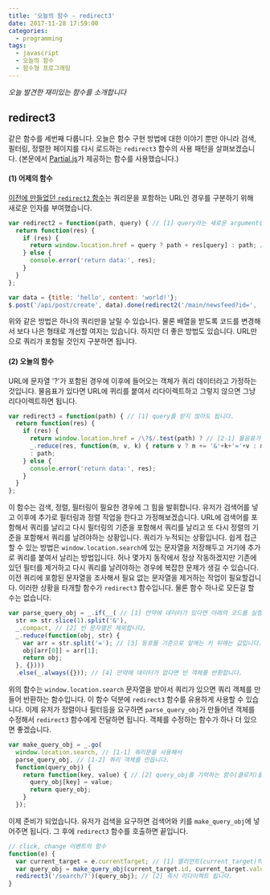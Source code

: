 ```yaml
---
title: '오늘의 함수 - redirect3'
date: 2017-11-28 17:59:00
categories:
  - programming
tags:
  - javascript
  - 오늘의 함수
  - 함수형 프로그래밍
---
```

_오늘 발견한 재미있는 함수를 소개합니다_

## redirect3

같은 함수를 세번째 다룹니다. 오늘은 함수 구현 방법에 대한 이야기 뿐만 아니라 검색, 필터링, 정렬한 페이지를 다시 로드하는 `redirect3` 함수의 사용 패턴을 살펴보겠습니다. (본문에서 [Partial.js](https://github.com/marpple/partial.js)가 제공하는 함수를 사용했습니다.)

#### (1) 어제의 함수
[이전에 만들었던 `redirect2` 함수](/programming/javascript-daily-function-2/)는 쿼리문을 포함하는 URL인 경우를 구분하기 위해 새로운 인자를 부여했습니다. 

```javascript
var redirect2 = function(path, query) { // [1] query라는 새로운 argument를 만들어 둡니다.
  return function(res) {
    if (res) {
      return window.location.href = query ? path + res[query] : path; // [2] query가 존재하면 get 방식으로 URL 지정합니다.
    } else {
      console.error('return data:', res);
    } 
  }
};

var data = {title: 'hello', content: 'world!'};
$.post('/api/post/create', data).done(redirect2('/main/newsfeed?id=', 'id')); // [3] id라는 문자열을 키로 갖는 값을 찾아서 리다이렉트 합니다.
```

위와 같은 방법은 하나의 쿼리만을 날릴 수 있습니다. 물론 배열을 받도록 코드를 변경해서 보다 나은 형태로 개선할 여지는 있습니다. 하지만 더 좋은 방법도 있습니다. URL만으로 쿼리가 포함될 것인지 구분하면 됩니다.

#### (2) 오늘의 함수
URL에 문자열 '?'가 포함된 경우에 이후에 들어오는 객체가 쿼리 데이터라고 가정하는 것입니다. 물음표가 있다면 URL에 퀴리를 붙여서 리다이렉트하고 그렇지 않으면 그냥 리다이렉트하면 됩니다.

```javascript
var redirect3 = function(path) { // [1] query를 받지 않아도 됩니다.
  return function(res) {
    if (res) {
      return window.location.href = /\?$/.test(path) ? // [2-1] 물음표가 존재하면
      _.reduce(res, function(m, v, k) { return v ? m += '&'+k+'='+v : m }, path) // [2-2] 쿼리문을 생성합니다.
      : path; 
    } else {
      console.error('return data:', res);
    } 
  }
};
```

이 함수는 검색, 정렬, 필터링이 필요한 경우에 그 힘을 발휘합니다. 유저가 검색어를 넣고 이후에 추가로 필터링과 정렬 작업을 한다고 가정해보겠습니다. URL에 검색어를 포함해서 쿼리를 날리고 다시 필터링의 기준을 포함해서 쿼리를 날리고 또 다시 정렬의 기준을 포함해서 쿼리를 날려야하는 상황입니다. 쿼리가 누적되는 상황입니다. 쉽게 접근할 수 있는 방법은 `window.location.search`에 있는 문자열을 저장해두고 거기에 추가로 쿼리를 붙여서 날리는 방법입니다. 허나 몇가지 동작에서 정상 작동하겠지만 기존에 있던 필터를 제거하고 다시 쿼리를 날려야하는 경우에 복잡한 문제가 생길 수 있습니다. 이전 쿼리에 포함된 문자열을 조사해서 필요 없는 문자열을 제거하는 작업이 필요할겁니다. 이러한 상황을 타개할 함수가 `redirect3` 함수입니다. 물론 함수 하나로 모든걸 할 수는 없습니다. 

```javascript
var parse_query_obj = _.if(__( // [1] 만약에 데이터가 있다면 아래의 코드를 실행합니다.
  str => str.slice(1).split('&'),
  _.compact, // [2] 빈 문자열은 제외합니다.
  _.reduce(function(obj, str) { 
    var arr = str.split('='); // [3] 등호를 기준으로 앞에는 키 뒤에는 값입니다.
    obj[arr[0]] = arr[1];
    return obj;
  }, {})))
  .else(_.always({})); // [4] 만약에 데이터가 없다면 빈 객체를 반환합니다.
```

위의 함수는 `window.location.search` 문자열을 받아서 쿼리가 있으면 쿼리 객체를 만들어 반환하는 함수입니다. 이 함수 덕분에 `redirect3` 함수를 유용하게 사용할 수 있습니다. 이제 유저가 정렬이나 필터등을 요구하면 `parse_query_obj`가 만들어낸 객체를 수정해서 `redirect3` 함수에게 전달하면 됩니다. 객체를 수정하는 함수가 하나 더 있으면 좋겠습니다. 

```javascript
var make_query_obj = _.go(
  window.location.search, // [1-1] 쿼리문을 사용해서
  parse_query_obj, // [1-2] 쿼리 객체를 만듭니다. 
  function(query_obj) {
    return function(key, value) { // [2] query_obj를 기억하는 함수(클로저)를 반환합니다.
      query_obj[key] = value; 
      return query_obj;
    }
  });
```

이제 준비가 되었습니다. 유저가 검색을 요구하면 검색어와 키를 `make_query_obj`에 넣어주면 됩니다. 그 후에 `redirect3` 함수를 호출하면 끝입니다.

```javascript
// click, change 이벤트의 함수
function(e) {
  var current_target = e.currentTarget; // [1] 엘리먼트(current_target)의 id가 키, value가 값이라고 가정하겠습니다.
  var query_obj = make_query_obj(current_target.id, current_target.value);
  redirect3('/search/?')(query_obj); // [2] 즉시 리다이렉트 됩니다.
}
```